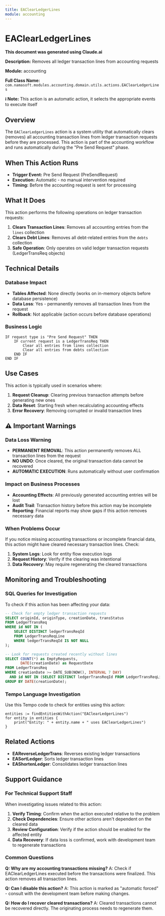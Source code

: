 ```yaml
---
title: EAClearLedgerLines
module: accounting
---
```


<div class='entity-flows'>

# EAClearLedgerLines

**This document was generated using Claude.ai**

**Description:** Removes all ledger transaction lines from accounting requests

**Module:** accounting

**Full Class Name:** `com.namasoft.modules.accounting.domain.utils.actions.EAClearLedgerLines`

**ℹ️ Note:** This action is an automatic action, it selects the appropriate events to execute itself

## Overview

The `EAClearLedgerLines` action is a system utility that automatically clears (removes) all accounting transaction lines from ledger transaction requests before they are processed. This action is part of the accounting workflow and runs automatically during the "Pre Send Request" phase.

## When This Action Runs

- **Trigger Event:** Pre Send Request (PreSendRequest)
- **Execution:** Automatic - no manual intervention required
- **Timing:** Before the accounting request is sent for processing

## What It Does

This action performs the following operations on ledger transaction requests:

1. **Clears Transaction Lines**: Removes all accounting entries from the `lines` collection
2. **Clears Debt Lines**: Removes all debt-related entries from the `debts` collection
3. **Safe Operation**: Only operates on valid ledger transaction requests (LedgerTransReq objects)

## Technical Details

### Database Impact
- **Tables Affected**: None directly (works on in-memory objects before database persistence)
- **Data Loss**: Yes - permanently removes all transaction lines from the request
- **Rollback**: Not applicable (action occurs before database operations)

### Business Logic
```
IF request type is "Pre Send Request" THEN
    IF current request is a LedgerTransReq THEN
        Clear all entries from lines collection
        Clear all entries from debts collection
    END IF
END IF
```

## Use Cases

This action is typically used in scenarios where:

1. **Request Cleanup**: Clearing previous transaction attempts before generating new ones
2. **Data Reset**: Starting fresh when recalculating accounting effects
3. **Error Recovery**: Removing corrupted or invalid transaction lines

## ⚠️ Important Warnings

### Data Loss Warning
- **PERMANENT REMOVAL**: This action permanently removes ALL transaction lines from the request
- **NO UNDO**: Once cleared, the original transaction data cannot be recovered
- **AUTOMATIC EXECUTION**: Runs automatically without user confirmation

### Impact on Business Processes
- **Accounting Effects**: All previously generated accounting entries will be lost
- **Audit Trail**: Transaction history before this action may be incomplete
- **Reporting**: Financial reports may show gaps if this action removes necessary data

### When Problems Occur
If you notice missing accounting transactions or incomplete financial data, this action might have cleared necessary transaction lines. Check:

1. **System Logs**: Look for entity flow execution logs
2. **Request History**: Verify if the clearing was intentional
3. **Data Recovery**: May require regenerating the cleared transactions

## Monitoring and Troubleshooting

### SQL Queries for Investigation

To check if this action has been affecting your data:

```sql
-- Check for empty ledger transaction requests
SELECT originId, originType, creationDate, transStatus
FROM LedgerTransReq 
WHERE id NOT IN (
    SELECT DISTINCT ledgerTransReqId 
    FROM LedgerTransReqLine 
    WHERE ledgerTransReqId IS NOT NULL
);

-- Look for requests created recently without lines
SELECT COUNT(*) as EmptyRequests,
       DATE(creationDate) as RequestDate
FROM LedgerTransReq 
WHERE creationDate >= DATE_SUB(NOW(), INTERVAL 7 DAY)
  AND id NOT IN (SELECT DISTINCT ledgerTransReqId FROM LedgerTransReqLine)
GROUP BY DATE(creationDate);
```

### Tempo Language Investigation

Use this Tempo code to check for entities using this action:

```tempo
entities := findEntitiesWithAction("EAClearLedgerLines")
for entity in entities {
    print("Entity: " + entity.name + " uses EAClearLedgerLines")
}
```

## Related Actions

- **EAReverseLedgerTrans**: Reverses existing ledger transactions
- **EASortLedger**: Sorts ledger transaction lines
- **EAShortenLedger**: Consolidates ledger transaction lines

## Support Guidance

### For Technical Support Staff

When investigating issues related to this action:

1. **Verify Timing**: Confirm when the action executed relative to the problem
2. **Check Dependencies**: Ensure other actions aren't dependent on the cleared data
3. **Review Configuration**: Verify if the action should be enabled for the affected entity
4. **Data Recovery**: If data loss is confirmed, work with development team to regenerate transactions

### Common Questions

**Q: Why are my accounting transactions missing?**
A: Check if EAClearLedgerLines executed before the transactions were finalized. This action removes all transaction lines.

**Q: Can I disable this action?**
A: This action is marked as "automatic forced" - consult with the development team before making changes.

**Q: How do I recover cleared transactions?**
A: Cleared transactions cannot be recovered directly. The originating process needs to regenerate them.

</div>

